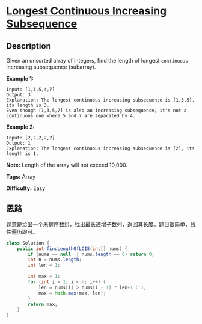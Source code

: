 # [Longest Continuous Increasing Subsequence][title]

## Description

Given an unsorted array of integers, find the length of longest `continuous` increasing subsequence (subarray).

**Example 1:**

```
Input: [1,3,5,4,7]
Output: 3
Explanation: The longest continuous increasing subsequence is [1,3,5], its length is 3.
Even though [1,3,5,7] is also an increasing subsequence, it's not a continuous one where 5 and 7 are separated by 4.
```

**Example 2:**

```
Input: [2,2,2,2,2]
Output: 1
Explanation: The longest continuous increasing subsequence is [2], its length is 1.
```

**Note:** Length of the array will not exceed 10,000.

**Tags:** Array

**Difficulty:** Easy

## 思路

题意是给出一个未排序数组，找出最长递增子数列，返回其长度。题目很简单，线性遍历即可。

``` java
class Solution {
    public int findLengthOfLCIS(int[] nums) {
        if (nums == null || nums.length == 0) return 0;
        int n = nums.length;
        int len = 1;

        int max = 1;
        for (int i = 1; i < n; i++) {
            len = nums[i] > nums[i - 1] ? len+1 : 1;
            max = Math.max(max, len);
        }
        return max;
    }
}
```

[title]: https://leetcode.com/problems/longest-continuous-increasing-subsequence
